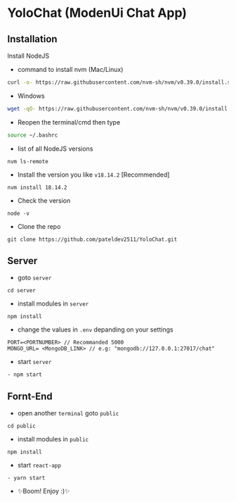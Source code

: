 # YoloChat (ModenUi Chat App)

## Installation

Install NodeJS 
- command to install nvm (Mac/Linux)
```sh
curl -o- https://raw.githubusercontent.com/nvm-sh/nvm/v0.39.0/install.sh | bash
```
- Windows
```sh
wget -qO- https://raw.githubusercontent.com/nvm-sh/nvm/v0.39.0/install.sh | bash
```
- Reopen the terminal/cmd then type
```sh
source ~/.bashrc
```
- list of all NodeJS versions 
```
nvm ls-remote
```
-  Install the version you like `v18.14.2` [Recommended]
```
nvm install 18.14.2
```
- Check the version
```
node -v
```
- Clone the repo
```
git clone https://github.com/pateldev2511/YoloChat.git
```
## Server
- goto `server`
```
cd server
```
- install modules in `server`
```
npm install
```
- change the values in `.env` depanding on your settings
```
PORT=<PORTNUMBER> // Recommanded 5000
MONGO_URL= <MongoDB_LINK> // e.g: "mongodb://127.0.0.1:27017/chat"
```
-  start `server`
```
- npm start
```
## Fornt-End
- open another `terminal` goto `public`
```
cd public
```
- install modules in `public`
```
npm install
```
-  start `react-app`
```
- yarn start
```
- ✨Boom! Enjoy :)✨
